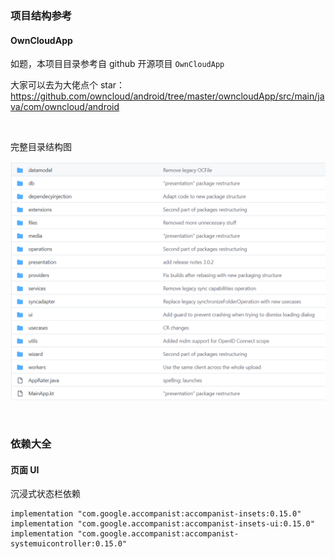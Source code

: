 ### 项目结构参考

#### OwnCloudApp

如题，本项目目录参考自 github 开源项目 `OwnCloudApp`

大家可以去为大佬点个 star：https://github.com/owncloud/android/tree/master/owncloudApp/src/main/java/com/owncloud/android

<br>

完整目录结构图

![](./imgs/main/struct/ms1.png)

<br>

### 依赖大全

#### 页面 UI

沉浸式状态栏依赖

```
implementation "com.google.accompanist:accompanist-insets:0.15.0"
implementation "com.google.accompanist:accompanist-insets-ui:0.15.0"
implementation "com.google.accompanist:accompanist-systemuicontroller:0.15.0"
```

<br>
